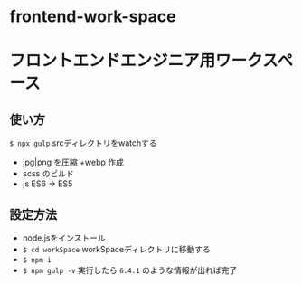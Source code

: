 # frontend-work-space
フロントエンドエンジニア用ワークスペース
====


## 使い方

`$ npx gulp`
srcディレクトリをwatchする
+ jpg|png を圧縮 +webp 作成
+ scss のビルド
+ js ES6 -> ES5

## 設定方法

- node.jsをインストール
- `$ cd workSpace` workSpaceディレクトリに移動する
- `$ npm i`
- `$ npm gulp -v` 実行したら `6.4.1` のような情報が出れば完了
